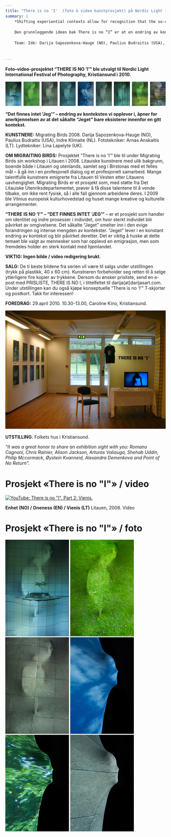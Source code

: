 ```yaml
---
title: "There is no 'I'  (foto & video kunstprosjekt) på Nordic Light International Festival of Photography i Kristiansund"
summary: |
    *Shifting experiential contexts allow for recognition that the so-called "I" exists only so far as a given context.*
    
    Den grunnleggende ideen bak There is no “I” er at en endring av konteksten vi opplever noe i, gjør det mulig å anerkjenne at det såkalte “jeg” bare eksisterer innenfor den gitte konteksten. There is no “I” sprang ut av essensielle temaer som overgang, enhet, identitetsendring og selvrealisering – alt med opphav i den personlige erfaringen deltagere hadde med sin både geografiske og indre migrasjon. Som et resultat er There is no “I” blitt en filosofisk ytring som dekker hele den menneskelige natur.
    
    Team: Idé: Darija Sapozenkova-Hauge (NO), Paulius Budraitis (USA), Indre Klimaite (NL). Fototekniker: Arnas Anskaitis (LT), lydtekniker: Lina Lapelyte (UK). Kunstprosjektet There is no “I” ble født under Migrating Birds sin workshop i 2008 i Birstonas, Litauen.


---
```


**Foto–video-prosjektet “THERE IS NO ’I’” ble utvalgt til Nordic Light International Festival of Photography, Kristiansund i 2010.**

![](thereisnoi_1.jpg)

**“Det finnes intet ’Jeg’” – endring av konteksten vi opplever i, åpner for anerkjennelsen av at det såkalte “Jeget” bare eksisterer innenfor en gitt kontekst.**

**KUNSTNERE:** Migrating Birds 2008. Darija Sapozenkova-Hauge (NO), Paulius Budraitis (USA), Indre Klimaite (NL). Fototekniker: Arnas Anskaitis (LT). Lydtekniker: Lina Lapelyte (UK).

**OM MIGRAITING BIRDS:** Prosjektet “There is no ’I’” ble til under Migrating Birds sin workshop i Litauen i 2008. Litauiske kunstnere med ulik bakgrunn, boende både i Litauen og utenlands, samlet seg i Birstonas med et felles mål – å gå inn i en profesjonell dialog og et profesjonelt samarbeid. Mange talentfulle kunstnere emigrerte fra Litauen til Vesten etter Litauens uavhengighet. Migrating Birds er et prosjekt som, med støtte fra Det Litauiske Utenriksdepartementet, prøver å få disse talentene til å vende tilbake, om ikke rent fysisk, så i alle fall gjennom arbeidene deres. I 2009 ble Vilnius europeisk kulturhovedstad og huset mange kreative og kulturelle arrangementer.

**“THERE IS NO ’I’” – “DET FINNES INTET ’JEG’”** – er et prosjekt som handler om identitet og indre prosesser i individet, om hvor sterkt individet blir påvirket av omgivelsene. Det såkalte “Jeget” smelter inn i den evige forandringen og intense mengden av kontekster. “Jeget” lever i en konstant endring av kontekst og blir påvirket deretter. Det er viktig å huske at dette temaet ble valgt av mennesker som har opplevd en emigrasjon, men som fremdeles holder en sterk kontakt med hjemlandet.

**VIKTIG: Ingen bilde / video redigering brukt.**

**SALG:** De ti beste bildene fra serien vil være til salgs under utstillingen (trykk på plastikk, 40 x 60 cm). Kunstneren forbeholder seg retten til å selge ytterligere fire kopier av trykkene. Dersom du ønsker prisliste, send en e-post med PRISLISTE, THERE IS NO I, i tittelfeltet til darija(at)darijasart.com. Under utstillingen kan du også kjøpe konseptuelle “There is no ‘I’” T‑skjorter og postkort. Takk for interessen!

**FOREDRAG:** 29.april 2010. 10.30-13.00, Caroline Kino, Kristiansund.

![](thereisnoi_2.jpg)

**UTSTILLING.** Folkets hus i Kristiansund.

*"It was a great honor to share an exhibition sight with you: Romano Cagnoni, Chris Rainier, Alison Jackson, Arturas Valiauga, Shehab Uddin, Philip Mccormack, Øystein Kvanneid, Alexandra Demenkova and Point of No Return".*


# Prosjekt «There is no "I"» / video

[![YouTube: There is no "I". Part 2: Vienis.](https://img.youtube.com/vi/fyrDhiaLMhE/0.jpg)](https://www.youtube.com/watch?v=fyrDhiaLMhE)


**Enhet (NO) / Oneness (EN) / Vienis (LT)**
Litauen, 2008. Video

# Prosjekt «There is no "I"» / foto

![](There_is_no_I_1.jpg)
![](There_is_no_I_15.jpg)
![](There_is_no_I_2.jpg)
![](There_is_no_I_5.jpg)
![](There_is_no_I_4.jpg)
![](There_is_no_I_3.jpg)

